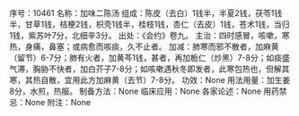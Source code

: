 序号：10461
名称：加味二陈汤
组成：陈皮（去白）1钱半，半夏2钱，茯苓1钱半，甘草1钱，桔梗2钱，枳壳1钱半，桂枝1钱，杏仁（去皮）1钱，苍术1钱，当归1钱，紫苏叶7分，北细辛3分。
出处：《会约》卷九。
主治：四时感冒，咳嗽，寒热，身痛，鼻塞；或病愈而咳痰，久不止者。
加减：肺寒而邪不散者，加麻黄（留节）6-7分；肺有火者，加黄芩1钱，甚者，再加栀仁（炒黑）7-8分；如痰盛气滞，胸胁不快者，加白芥子7-8分；如咳嗽遇秋冬即发者，此寒包热也，但解其寒，其热自散，宜用此方加麻黄（去节）7-8分。
功效：None
用法用量：加生姜8分，水煎，热服。
制备方法：None
临床应用：None
各家论述：None
用药禁忌：None
附注：None
